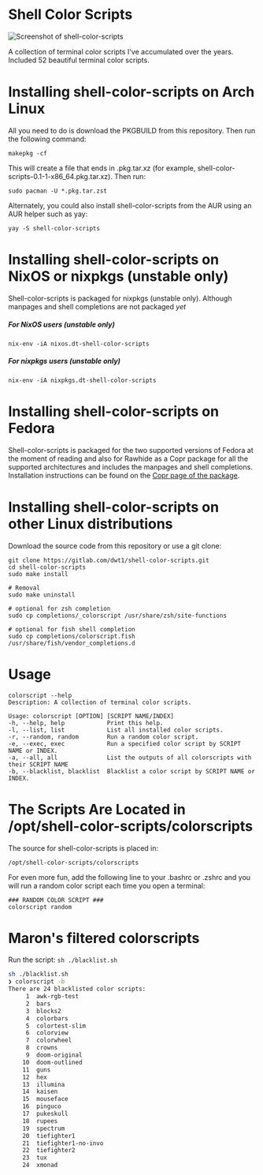 # Shell Color Scripts

![Screenshot of shell-color-scripts](https://gitlab.com/dwt1/dotfiles/raw/master/.screenshots/dotfiles12.png)

A collection of terminal color scripts I've accumulated over the years.
Included 52 beautiful terminal color scripts.

# Installing shell-color-scripts on Arch Linux

All you need to do is download the PKGBUILD from this repository.  Then run the following command:

	makepkg -cf

This will create a file that ends in .pkg.tar.xz (for example, shell-color-scripts-0.1-1-x86_64.pkg.tar.xz).  Then run:

	sudo pacman -U *.pkg.tar.zst

Alternately, you could also install shell-color-scripts from the AUR using an AUR helper such as yay:

	yay -S shell-color-scripts

# Installing shell-color-scripts on NixOS or nixpkgs (unstable only) 

Shell-color-scripts is packaged for nixpkgs (unstable only). Although manpages and shell completions are not packaged *yet*

##### For NixOS users (unstable only)

    nix-env -iA nixos.dt-shell-color-scripts
##### For nixpkgs users (unstable only)
    
    nix-env -iA nixpkgs.dt-shell-color-scripts

# Installing shell-color-scripts on Fedora

Shell-color-scripts is packaged for the two supported versions of Fedora at the moment of reading and also for Rawhide as a Copr package for all the supported architectures and includes the manpages and shell completions. Installation instructions can be found on the [Copr page of the package](https://copr.fedorainfracloud.org/coprs/foopsss/shell-color-scripts/).


# Installing shell-color-scripts on other Linux distributions

Download the source code from this repository or use a git clone:

	git clone https://gitlab.com/dwt1/shell-color-scripts.git
	cd shell-color-scripts
    sudo make install

    # Removal
    sudo make uninstall

    # optional for zsh completion
    sudo cp completions/_colorscript /usr/share/zsh/site-functions

    # optional for fish shell completion
    sudo cp completions/colorscript.fish /usr/share/fish/vendor_completions.d

# Usage

    colorscript --help
    Description: A collection of terminal color scripts.

    Usage: colorscript [OPTION] [SCRIPT NAME/INDEX]
    -h, --help, help        	Print this help.
    -l, --list, list        	List all installed color scripts.
    -r, --random, random    	Run a random color script.
    -e, --exec, exec        	Run a specified color script by SCRIPT NAME or INDEX.
    -a, --all, all          	List the outputs of all colorscripts with their SCRIPT NAME
    -b, --blacklist, blacklist	Blacklist a color script by SCRIPT NAME or INDEX.

# The Scripts Are Located in /opt/shell-color-scripts/colorscripts

The source for shell-color-scripts is placed in:

	/opt/shell-color-scripts/colorscripts

For even more fun, add the following line to your .bashrc or .zshrc and you will run a random color script each time you open a terminal:

	### RANDOM COLOR SCRIPT ###
	colorscript random

# Maron's filtered colorscripts

Run the script: `sh ./blacklist.sh`

```bash
sh ./blacklist.sh
❯ colorscript -b
There are 24 blacklisted color scripts:
     1  awk-rgb-test
     2  bars
     3  blocks2
     4  colorbars
     5  colortest-slim
     6  colorview
     7  colorwheel
     8  crowns
     9  doom-original
    10  doom-outlined
    11  guns
    12  hex
    13  illumina
    14  kaisen
    15  mouseface
    16  pinguco
    17  pukeskull
    18  rupees
    19  spectrum
    20  tiefighter1
    21  tiefighter1-no-invo
    22  tiefighter2
    23  tux
    24  xmonad
```
